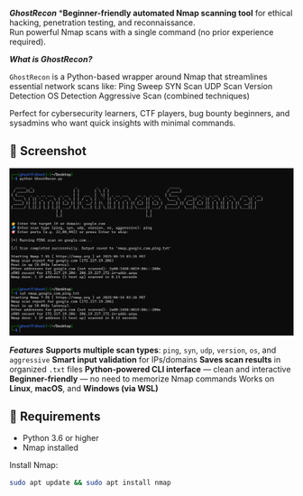 ***GhostRecon***
***Beginner-friendly automated Nmap scanning tool** for ethical hacking, penetration testing, and reconnaissance.  
Run powerful Nmap scans with a single command (no prior experience required).

***What is GhostRecon?***

`GhostRecon` is a Python-based wrapper around Nmap that streamlines essential network scans like:
Ping Sweep
SYN Scan
UDP Scan
Version Detection
OS Detection
Aggressive Scan (combined techniques)

Perfect for cybersecurity learners, CTF players, bug bounty beginners, and sysadmins who want quick insights with minimal commands.
## 📸 Screenshot

![GhostRecon Preview](ghostrecon-preview.png)

 ***Features***
**Supports multiple scan types**: `ping`, `syn`, `udp`, `version`, `os`, and `aggressive`
**Smart input validation** for IPs/domains
**Saves scan results** in organized `.txt` files
**Python-powered CLI interface** — clean and interactive
**Beginner-friendly** — no need to memorize Nmap commands
Works on **Linux**, **macOS**, and **Windows (via WSL)**

## 🧰 Requirements
- Python 3.6 or higher
- Nmap installed

Install Nmap:
```bash
sudo apt update && sudo apt install nmap

